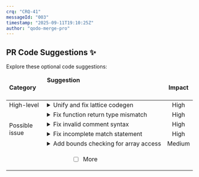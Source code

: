 ```yaml
---
crq: "CRQ-41"
messageId: "003"
timestamp: "2025-09-11T19:10:25Z"
author: "qodo-merge-pro"
---
```


## PR Code Suggestions ✨

<!-- b9e4802 -->

Explore these optional code suggestions:

<table><thead><tr><td><strong>Category</strong></td><td align=left><strong>Suggestion&nbsp; &nbsp; &nbsp; &nbsp; &nbsp; &nbsp; &nbsp; &nbsp; &nbsp; &nbsp; &nbsp; &nbsp; &nbsp; &nbsp; &nbsp; &nbsp; &nbsp; &nbsp; &nbsp; &nbsp; &nbsp; &nbsp; &nbsp; &nbsp; &nbsp; &nbsp; &nbsp; &nbsp; &nbsp; &nbsp; &nbsp; &nbsp; &nbsp; &nbsp; &nbsp; &nbsp; &nbsp; &nbsp; &nbsp; &nbsp; &nbsp; &nbsp; &nbsp; &nbsp; &nbsp; &nbsp; &nbsp; &nbsp; &nbsp; &nbsp; &nbsp; &nbsp; &nbsp; &nbsp; &nbsp; &nbsp; &nbsp; &nbsp; &nbsp; &nbsp; &nbsp; &nbsp; &nbsp; &nbsp; &nbsp; &nbsp; </strong></td><td align=center><strong>Impact</strong></td></tr><tbody><tr><td rowspan=1>High-level</td>
<td>



<details><summary>Unify and fix lattice codegen</summary>

___

**The lattice framework implementation is fragmented across multiple crates with <br>inconsistent, duplicated, and sometimes invalid type definitions and code <br>generation logic. The suggestion is to create a single, canonical crate for all <br>lattice types and ensure the code generator produces valid, compile-checked code <br>to prevent integration issues and runtime errors.**


### Examples:



<details>
<summary>
<a href="https://github.com/meta-introspector/git-submodules-rs-nix/pull/16/files#diff-243854d89636db85a935fa955ee16fa44ea3ca7092902bc29701c3a825b0ba0aR110-R124">lattice_code_generator/src/lib.rs [110-124]</a>
</summary></details>



<details>
<summary>
<a href="https://github.com/meta-introspector/git-submodules-rs-nix/pull/16/files#diff-4534ce506bbc5e0a512da2a9f61948dc44575940029777e3be9fa6f1ce706735R1-R1">generated_lattice_code/value_type.rs [1]</a>
</summary></details>




### Solution Walkthrough:



#### Before:
```rust
// File: lattice_code_generator/src/lib.rs
// Generates code that doesn't compile
fn generate_lattice_layer_struct() -> TokenStream {
    quote! {
        pub struct LatticeLayer<T> {
            pub instances: Vec<T>, // Should be Vec<Instance<T>>
        }
        impl<T> LatticeLayer<T> {
            pub fn add_instance(&mut self, instance: Instance<T>) {
                self.instances.push(instance); // Type error: pushing Instance<T> into Vec<T>
            }
        }
    }
}

// File: src/lattice_types.rs
// A manual, correct-but-duplicated implementation
pub enum ValueType { Bit, ThreeValue, PrimeValue(u8) }
pub struct LatticeLayer<T> { pub instances: Vec<Instance<T>> }
// ...

// File: src/lattice_model.rs
// Another manual, slightly different, duplicated implementation
pub enum ValueType { Bit, ThreeValue, FiveValue, P7(u8), ... }
pub struct LatticeLayer<T> { pub instances: Vec<Instance<T>> }
// ...

```



#### After:
```rust
// File: lattice_framework/src/types.rs (New Crate)
// Single, canonical source of truth for all lattice types.
pub enum ValueType { Bit, ThreeValue, FiveValue, Prime(u8) }
pub struct Instance<T> { /* ... */ }
pub struct LatticeLayer<T> {
    pub instances: Vec<Instance<T>>,
    // ...
}
// ... all other canonical types

// File: lattice_code_generator/src/lib.rs
// Generator now produces code that is part of a test or a buildable crate
// to ensure it compiles correctly.
#[proc_macro]
pub fn generate_lattice_code(input: TokenStream) -> TokenStream {
    // ... logic that generates code using the canonical `lattice_framework` types
    // The output is compile-checked by the compiler.
}

// File: src/lattice_classifier_app/src/main.rs
// All applications now depend on the canonical crate.
use lattice_framework::types::{Lattice, LatticeLayer, ValueType};

fn main() {
    let mut layer = LatticeLayer::<bool>::new(ValueType::Bit);
    // ... no more duplicated or inconsistent types.
}

```




<details><summary>Suggestion importance[1-10]: 10</summary>

__

Why: The suggestion correctly identifies critical and systemic architectural flaws, including code-generation errors, massive type duplication, and inconsistencies across multiple new crates, which would lead to compilation failures and runtime panics.


</details></details></td><td align=center>High

</td></tr><tr><td rowspan=4>Possible issue</td>
<td>



<details><summary>Fix function return type mismatch</summary>

___

**The main function returns <code>Ok(())</code> but is not declared to return a <code>Result</code> type. <br>This will cause a compilation error since the function signature doesn't match <br>the return statement.**

[src/lattice_mapper_app.rs [136-209]](https://github.com/meta-introspector/git-submodules-rs-nix/pull/16/files#diff-d4b10dc90da2ebd2e54c216c08faf398915f797cc4bf2e94185cd40832762c62R136-R209)

```diff
-fn main() {
+fn main() -> Result<(), Box<dyn std::error::Error>> {
     println!("\n--- Lattice Mapper Application ---");
     ...
     Ok(())
 }
```



`[To ensure code accuracy, apply this suggestion manually]`


<details><summary>Suggestion importance[1-10]: 9</summary>

__

Why: The suggestion correctly identifies a compilation error where the `main` function returns a `Result` type (`Ok(())`) but is not declared to do so, and the proposed fix is accurate.


</details></details></td><td align=center>High

</td></tr><tr><td>



<details><summary>Fix invalid comment syntax</summary>

___

**The file contains invalid Rust syntax with triple quotes and appears to be <br>mixing Python-style docstrings with Rust code. This will prevent compilation and <br>should use proper Rust comment syntax.**

[src/grand_unified_search.rs [1-149]](https://github.com/meta-introspector/git-submodules-rs-nix/pull/16/files#diff-b8a48c02f53b75052bc23d20df7488207a5b86d7815d3fb29ef0b8b985553ab1R1-R149)

```diff
-"""//! This program conceptually outlines a "Grand Unified Search" system in Rust.
+//! This program conceptually outlines a "Grand Unified Search" system in Rust.
 //! It aims to demonstrate how a program could parse its own code, search for similar
 //! programs within a vast repository (like 10k submodules), and interact with LLMs
 //! for knowledge extraction, all within the framework of our defined lattice.
 ...
-""
```



`[To ensure code accuracy, apply this suggestion manually]`


<details><summary>Suggestion importance[1-10]: 9</summary>

__

Why: The suggestion correctly points out that the entire file is wrapped in triple quotes (`"""..."""`), which is invalid Rust syntax and will cause a compilation failure.


</details></details></td><td align=center>High

</td></tr><tr><td>



<details><summary>Fix incomplete match statement</summary>

___

**The <code>count</code> method's match statement is incomplete - it's missing return values <br>for each variant. Each match arm should return the appropriate count value for <br>that variant type.**

[generated_lattice_code/value_type.rs [1]](https://github.com/meta-introspector/git-submodules-rs-nix/pull/16/files#diff-4534ce506bbc5e0a512da2a9f61948dc44575940029777e3be9fa6f1ce706735R1-R1)

```diff
-# [derive (Debug , PartialEq , Eq , Clone , Copy)] pub enum ValueType { Bit , ThreeValue , FiveValue , PrimeValue7 (u8) , PrimeValue11 (u8) , PrimeValue13 (u8) , PrimeValue17 (u8) , PrimeValue19 (u8) , } impl ValueType { pub fn count (& self) -> u8 { match self { ValueType :: Bit , ValueType :: ThreeValue , ValueType :: FiveValue , ValueType :: PrimeValue7 (p) , ValueType :: PrimeValue11 (p) , ValueType :: PrimeValue13 (p) , ValueType :: PrimeValue17 (p) , ValueType :: PrimeValue19 (p) , } } pub fn zos_sequence () -> Vec < ValueType > { vec ! [ValueType :: Bit , ValueType :: ThreeValue , ValueType :: FiveValue , ValueType :: PrimeValue7 , ValueType :: PrimeValue11 , ValueType :: PrimeValue13 , ValueType :: PrimeValue17 , ValueType :: PrimeValue19 ,] } }
+# [derive (Debug , PartialEq , Eq , Clone , Copy)] pub enum ValueType { Bit , ThreeValue , FiveValue , PrimeValue7 (u8) , PrimeValue11 (u8) , PrimeValue13 (u8) , PrimeValue17 (u8) , PrimeValue19 (u8) , } impl ValueType { pub fn count (& self) -> u8 { match self { ValueType :: Bit => 2, ValueType :: ThreeValue => 3, ValueType :: FiveValue => 5, ValueType :: PrimeValue7 (_) => 7, ValueType :: PrimeValue11 (_) => 11, ValueType :: PrimeValue13 (_) => 13, ValueType :: PrimeValue17 (_) => 17, ValueType :: PrimeValue19 (_) => 19, } } pub fn zos_sequence () -> Vec < ValueType > { vec ! [ValueType :: Bit , ValueType :: ThreeValue , ValueType :: FiveValue , ValueType :: PrimeValue7 (0) , ValueType :: PrimeValue11 (0) , ValueType :: PrimeValue13 (0) , ValueType :: PrimeValue17 (0) , ValueType :: PrimeValue19 (0) ,] } }
```



`[To ensure code accuracy, apply this suggestion manually]`


<details><summary>Suggestion importance[1-10]: 9</summary>

__

Why: The suggestion correctly identifies that the `count` method has an incomplete `match` statement, which would cause a compilation error, and also implicitly fixes an instantiation error in `zos_sequence`, making the generated code valid.


</details></details></td><td align=center>High

</td></tr><tr><td>



<details><summary>Add bounds checking for array access</summary>

___

**The method attempts to access <code>instance.units[0]</code> without checking if the <code>units</code> <br>vector is empty, which could cause a panic. Add bounds checking before accessing <br>the first element.**

[generated_lattice_code/lattice_layer_struct.rs [1]](https://github.com/meta-introspector/git-submodules-rs-nix/pull/16/files#diff-0aacd04a7a621f806b54ffa94092f874682700841e03474720504945ec824126R1-R1)

```diff
-pub fn add_instance (& mut self , instance : Instance < T >) { assert_eq ! (instance . units [0] . value_count () , self . value_type . count () , "Instance unit value count must match layer's value type") ; self . instances . push (instance) ; }
+pub fn add_instance (& mut self , instance : Instance < T >) { assert ! (! instance . units . is_empty () , "Instance must have at least one unit") ; assert_eq ! (instance . units [0] . value_count () , self . value_type . count () , "Instance unit value count must match layer's value type") ; self . instances . push (instance) ; }
```



`[To ensure code accuracy, apply this suggestion manually]`


<details><summary>Suggestion importance[1-10]: 8</summary>

__

Why: The suggestion correctly points out a potential panic from accessing `instance.units[0]` without checking if the vector is empty, and proposes a valid assertion to prevent this runtime error, improving the code's robustness.


</details></details></td><td align=center>Medium

</td></tr>
<tr><td align="center" colspan="2">

- [ ] More <!-- /improve --more_suggestions=true -->

</td><td></td></tr></tbody></table>
